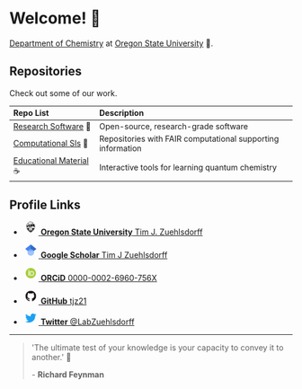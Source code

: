 # Welcome! 👋

[Department of Chemistry](https://chemistry.oregonstate.edu/) at [Oregon State University](https://oregonstate.edu/) 🌳.

## Repositories
Check out some of our work.

|      Repo List                                     | Description                          |
| :------------------------------------------------- | :----------------------------------- |
| [Research Software](https://github.com/stars/tjz21/lists/research-software) 🔬 | Open-source, research-grade software |
| [Computational SIs](https://github.com/stars/tjz21/lists/computational-sis) 🍏 | Repositories with FAIR computational supporting information |
| [Educational Material](https://github.com/stars/tjz21/lists/educational-material) ☕ | Interactive tools for learning quantum chemistry | 

## Profile Links

* <a href="https://science.oregonstate.edu/directory/tim-joachim-zuehlsdorff"> <img alt="OSU Logo" class="icon" src="OSU_logo.png" style="width:20px; height:20px; margin-right:4px; margin-left:4px;margin-bottom:4px; background-color:transparent;"> <b>Oregon State University</b> Tim J. Zuehlsdorff</a>

* <a href="https://scholar.google.co.uk/citations?user=qVWUOL4AAAAJ&hl=en"> <img alt="google scholar" class="icon" src="Google_Scholar_logo.png" style="width:20px; height:20px; margin-right:4px; margin-left:4px;margin-bottom:4px; background-color:transparent;"> <b>Google Scholar</b> Tim J Zuehlsdorff</a>

* <a href="https://orcid.org/0000-0002-6960-756X"> <img alt="ORCID iD" class="icon" src="ORCiD_logo.png" style="width:20px; height:20px; margin-right:4px; margin-left:4px;margin-bottom:4px; background-color:transparent;"> <b>ORCiD</b> 0000-0002-6960-756X</a>

* <a href="https://github.com/tjz21"> <img alt="github" class="icon" src="GitHub_logo.png" style="width:20px; height:20px; margin-right:4px; margin-left:4px;margin-bottom:4px; background-color:transparent;"> <b>GitHub</b> tjz21</a>

* <a href="https://twitter.com/LabZuehlsdorff"> <img alt="twitter" class="icon" src="Twitter_logo.png" style="width:20px; height:16px; margin-right:4px; margin-left:4px;margin-bottom:4px; background-color:transparent;"> <b>Twitter</b> @LabZuehlsdorff</a>

---

> 'The ultimate test of your knowledge is your capacity to convey it to another.' 📏
> 
> \- **Richard Feynman**

